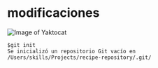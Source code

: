 # modificaciones
![Image of Yaktocat](https://octodex.github.com/images/yaktocat.png)
```
$git init
Se inicializó un repositorio Git vacío en /Users/skills/Projects/recipe-repository/.git/
```

